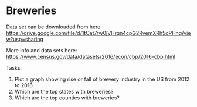 # Breweries

Data set can be downloaded from here:
https://drive.google.com/file/d/1tCat7rw0jVHrqn4cpG2RvemXRh5oPHnq/view?usp=sharing

More info and data sets here:
https://www.census.gov/data/datasets/2016/econ/cbp/2016-cbp.html

Tasks:
1. Plot a graph showing rise or fall of brewery industry in the US from 2012 to 2016.
2. Which are the top states with breweries?
3. Which are the top counties with breweries?
